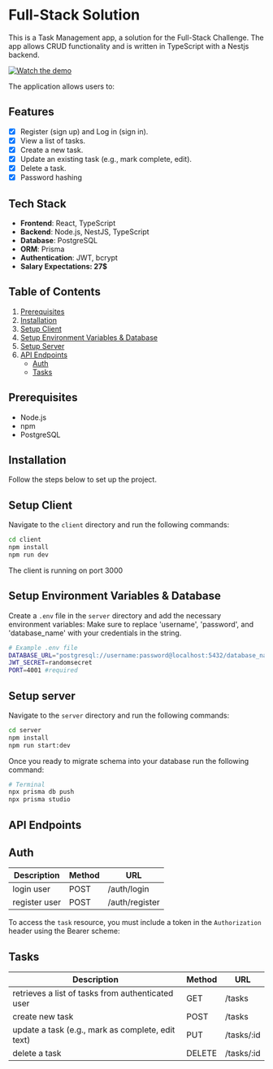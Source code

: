 # Full-Stack Solution
This is a Task Management app, a solution for the Full-Stack Challenge. The app allows CRUD functionality and is written in TypeScript with a Nestjs backend.

[![Watch the demo](https://cdn.loom.com/sessions/thumbnails/61dc2afff6ff4f64b4cabdb3b2ceb7fe-100e010b173d948f-full-play.gif)](https://www.loom.com/share/61dc2afff6ff4f64b4cabdb3b2ceb7fe)


The application allows users to:

## Features

- [x] Register (sign up) and Log in (sign in).
- [x] View a list of tasks.
- [x] Create a new task.
- [x] Update an existing task (e.g., mark complete, edit).
- [x] Delete a task.
- [x] Password hashing

## Tech Stack

- **Frontend**: React, TypeScript
- **Backend**: Node.js, NestJS, TypeScript
- **Database**: PostgreSQL
- **ORM**: Prisma
- **Authentication**: JWT, bcrypt
- **Salary Expectations: 27$**


## Table of Contents

1. [Prerequisites](#prerequisites)
2. [Installation](#installation)
3. [Setup Client](#setup-client)
4. [Setup Environment Variables & Database](#setup-environment-variables--database)
5. [Setup Server](#setup-server)
6. [API Endpoints](#api-endpoints)
   - [Auth](#auth)
   - [Tasks](#tasks)



## Prerequisites

- Node.js
- npm
- PostgreSQL

## Installation

Follow the steps below to set up the project.


## Setup Client

Navigate to the `client` directory and run the following commands:

```bash
cd client
npm install
npm run dev
```
The client is running on port 3000

## Setup Environment Variables & Database

Create a `.env` file in the `server` directory and add the necessary environment variables:
Make sure to replace 'username', 'password', and 'database_name' with your credentials in the string.

```bash
# Example .env file
DATABASE_URL="postgresql://username:password@localhost:5432/database_name?schema=public"
JWT_SECRET=randomsecret
PORT=4001 #required
```



## Setup server

Navigate to the `server` directory and run the following commands:

```bash
cd server
npm install
npm run start:dev
```



Once you ready to migrate schema into your database run the following command:

```bash
# Terminal
npx prisma db push
npx prisma studio

```

## API Endpoints

## Auth
| Description | Method | URL |
| ----------- | ------ | --- |
| login user | POST | /auth/login |
| register user | POST | /auth/register |

To access the `task` resource, you must include a token in the `Authorization` header using the Bearer scheme:

## Tasks
| Description | Method | URL |
| ----------- | ------ | --- |
| retrieves a list of tasks from authenticated user | GET | /tasks |
| create new task | POST | /tasks |
| update a task (e.g., mark as complete, edit text) | PUT | /tasks/:id |
| delete a task | DELETE | /tasks/:id |
